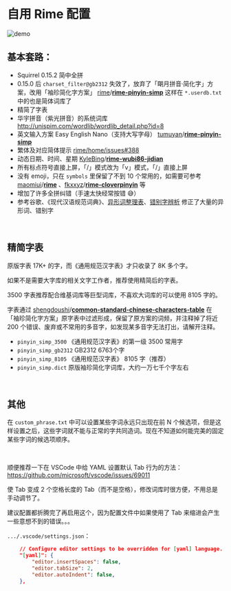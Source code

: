 # 自用 Rime 配置

![demo](./demo.jpg)



## 基本套路：

-   Squirrel 0.15.2 简中全拼
-   0.15.0 后  `charset_filter@gb2312` 失效了，放弃了「朙月拼音·简化字」方案，改用「袖珍简化字方案」 [rime](https://github.com/rime)/**[rime-pinyin-simp](https://github.com/rime/rime-pinyin-simp)**  这样在 `*.userdb.txt` 中的也是简体词库了
-   精简了字表
-   华宇拼音（紫光拼音）的系统词库 http://unispim.com/wordlib/wordlib_detail.php?id=8
-   英文输入方案 Easy English Nano（支持大写字母）     [tumuyan](https://github.com/tumuyan)/**[rime-pinyin-simp](https://github.com/tumuyan/rime-pinyin-simp)**  
-   繁体及对应简体提示 [rime/home/issues#388](https://github.com/rime/home/issues/388#issuecomment-504572224) 
-   动态日期、时间、星期 [KyleBing](https://github.com/KyleBing)/**[rime-wubi86-jidian](https://github.com/KyleBing/rime-wubi86-jidian)**
-   所有标点符号直接上屏，「/」模式改为「v」模式，「/」直接上屏
-   没有 emoji，只在 `symbols` 里保留了不到 10 个常用的，如需要可参考 [maomiui](https://github.com/maomiui)/**[rime](https://github.com/maomiui/rime)** 、[fkxxyz](https://github.com/fkxxyz)/**[rime-cloverpinyin](https://github.com/fkxxyz/rime-cloverpinyin)** 等
-   增加了许多全拼纠错（手速太快经常按错 😅）
-   参考谷歌、《现代汉语规范词典》、[异形词整理表](https://wucuozi.com/cuobiezi/yixingzi/)、[错别字辨析](https://wucuozi.com/bian/ ) 修正了大量的异形词、错别字

<br>

## 精简字表

原版字表 17K+ 的字，而《通用规范汉字表》才只收录了 8K 多个字。

如果不是需要大字库的相关文字工作者，推荐使用精简后的字表。

3500 字表推荐配合维基词库等巨型词库，不喜欢大词库的可以使用 8105 字的。

字表通过 [shengdoushi](https://github.com/shengdoushi)/**[common-standard-chinese-characters-table](https://github.com/shengdoushi/common-standard-chinese-characters-table)** 在「袖珍简化字方案」原字表中过滤形成，保留了原方案的词频，并注释掉了将近 200 个错误、废弃或不常用的多音字，如发现某多音字无法打出，请解开注释。

-   `pinyin_simp_3500` 《通用规范汉字表》的第一级 3500 常用字
-   `pinyin_simp_gb2312` GB2312 6763个字
-   `pinyin_simp_8105` 《通用规范汉字表》 8105 字（推荐）
-   `pinyin_simp.dict` 原版袖珍简化字词库，大约一万七千个字左右

<br>

## 其他

在  `custom_phrase.txt` 中可以设置某些字词永远只出现在前 N 个候选项，但是这样设置之后，这些字词就不能与正常的字共同造词。现在不知道如何能完美的固定某些字词的候选项顺序。  

<br>

顺便推荐一下在 VSCode 中给 YAML 设置默认 Tab 行为的方法：https://github.com/microsoft/vscode/issues/69011

使 Tab 变成 2 个空格长度的 Tab（而不是空格），修改词库时很方便，不用总是手动调节了。

建议配置都折腾完了再启用这个，因为配置文件中如果使用了 Tab 来缩进会产生一些意想不到的错误。。。

`.../.vscode/settings.json`：

```json
    // Configure editor settings to be overridden for [yaml] language.
    "[yaml]": {
        "editor.insertSpaces": false,
        "editor.tabSize": 2,
        "editor.autoIndent": false,
    },
```

